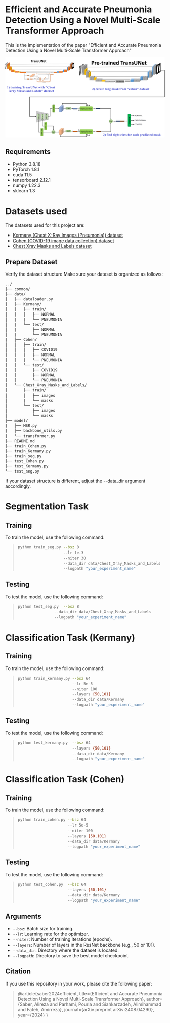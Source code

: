   
# Efficient and Accurate Pneumonia Detection Using a Novel Multi-Scale Transformer Approach
This is the implementation of the paper "Efficient and Accurate Pneumonia Detection Using a Novel Multi-Scale Transformer Approach" 

<p align="middle">
    <img src="data/overview.png">
</p>

## Requirements

- Python 3.8.18
- PyTorch 1.8.1
- cuda 11.5
- tensorboard 2.12.1
- numpy 1.22.3
- sklearn 1.3

# Datasets used

The datasets used for this project are:
- [Kermany (Chest X-Ray Images (Pneumonia)) dataset](https://www.kaggle.com/datasets/andrewmvd/pediatric-pneumonia-chest-xray)
- [Cohen (COVID-19 image data collection) dataset](https://github.com/ieee8023/covid-chestxray-dataset)
- [Chest Xray Masks and Labels dataset](https://www.kaggle.com/datasets/nikhilpandey360/chest-xray-masks-and-labels)
## Prepare Dataset

Verify the dataset structure
Make sure your dataset is organized as follows:
                            
    ../                      
    ├── common/             
    ├── data/               
    |   ├── dataloader.py
    |   ├── Kermany/
    │   |   ├── train/
    │   |   │   ├── NORMAL
    │   |   |   └── PNEUMONIA
    │   |   └── test/
    │   |       ├── NORMAL
    │   |       └── PNEUMONIA
    |   ├── Cohen/
    │   │   ├── train/
    │   │   │   ├── COVID19
    │   │   │   ├── NORMAL
    │   │   |   └── PNEUMONIA
    │   │   └── test/
    │   │       ├── COVID19
    │   │       ├── NORMAL
    │   │       └── PNEUMONIA
    │   └── Chest_Xray_Masks_and_Labels/
    │       ├── train/
    │       │   ├── images
    │       |   └── masks
    │       └── test/
    │           ├── images
    │           └── masks
    ├── model/
    |   ├── MSR.py
    |   ├── backbone_utils.py
    |   └── transformer.py
    ├── README.md           
    ├── train_Cohen.py
    ├── train_Kermany.py
    ├── train_seg.py
    ├── test_Cohen.py
    ├── test_Kermany.py
    └── test_seg.py             
    


If your dataset structure is different, adjust the --data_dir argument accordingly.
# Segmentation Task

## Training
To train the model, use the following command:

> ```bash
> python train_seg.py --bsz 8
>                     --lr 1e-3
>                     --niter 30
>                     --data_dir data/Chest_Xray_Masks_and_Labels
>                     --logpath "your_experiment_name"
> ```

## Testing
To test the model, use the following command:

> ```bash
> python test_seg.py  --bsz 8
>                 --data_dir data/Chest_Xray_Masks_and_Labels
>                 --logpath "your_experiment_name"
> ```

# Classification Task (Kermany)

## Training
To train the model, use the following command:

> ```bash
> python train_kermany.py --bsz 64
>                         --lr 5e-5
>                         --niter 100
>                         --layers {50,101}
>                         --data_dir data/Kermany
>                         --logpath "your_experiment_name"
> ```

## Testing
To test the model, use the following command:

> ```bash
> python test_kermany.py  --bsz 64
>                         --layers {50,101}
>                         --data_dir data/Kermany
>                         --logpath "your_experiment_name"
> ```

# Classification Task (Cohen)

## Training
To train the model, use the following command:

> ```bash
> python train_cohen.py --bsz 64
>                       --lr 5e-5
>                       --niter 100
>                       --layers {50,101}
>                       --data_dir data/Kermany
>                       --logpath "your_experiment_name"
> ```

## Testing
To test the model, use the following command:

> ```bash
> python test_cohen.py  --bsz 64
>                       --layers {50,101}
>                       --data_dir data/Kermany
>                       --logpath "your_experiment_name"
> ```

## Arguments

- `--bsz`: Batch size for training.
- `--lr`: Learning rate for the optimizer.
- `--niter`: Number of training iterations (epochs). 
- `--layers`: Number of layers in the ResNet backbone (e.g., 50 or 101). 
- `--data_dir`: Directory where the dataset is located. 
- `--logpath`: Directory to save the best model checkpoint. 

## Citation
If you use this repository in your work, please cite the following paper:
> @article{saber2024efficient,
>   title={Efficient and Accurate Pneumonia Detection Using a Novel Multi-Scale Transformer Approach},
>   author={Saber, Alireza and Parhami, Pouria and Siahkarzadeh, Alimihammad and Fateh, Amirreza},
>   journal={arXiv preprint arXiv:2408.04290},
>   year={2024}
> }

